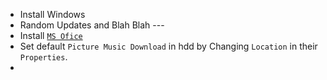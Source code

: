 - Install Windows
- Random Updates and Blah Blah ---
- Install [`MS Ofice`]()
- Set default `Picture Music Download` in hdd by Changing `Location` in their `Properties`.
- 





































